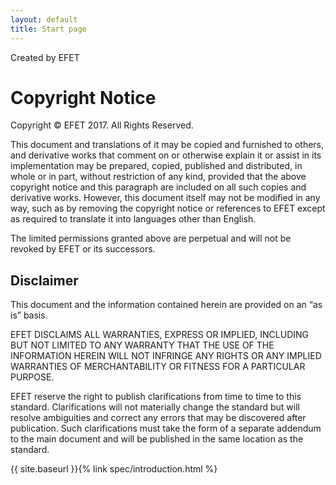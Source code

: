 ```yaml
---
layout: default
title: Start page
---
```


Created by EFET

<span id="_Ref447175168" class="anchor"><span id="_Toc474941563" class="anchor"></span></span>Copyright Notice
==============================================================================================================

Copyright © EFET 2017. All Rights Reserved.

This document and translations of it may be copied and furnished to
others, and derivative works that comment on or otherwise explain it or
assist in its implementation may be prepared, copied, published and
distributed, in whole or in part, without restriction of any kind,
provided that the above copyright notice and this paragraph are included
on all such copies and derivative works. However, this document itself
may not be modified in any way, such as by removing the copyright notice
or references to EFET except as required to translate it into languages
other than English.

The limited permissions granted above are perpetual and will not be
revoked by EFET or its successors.

Disclaimer
----------

This document and the information contained herein are provided on an
“as is” basis.

EFET DISCLAIMS ALL WARRANTIES, EXPRESS OR IMPLIED, INCLUDING BUT NOT
LIMITED TO ANY WARRANTY THAT THE USE OF THE INFORMATION HEREIN WILL NOT
INFRINGE ANY RIGHTS OR ANY IMPLIED WARRANTIES OF MERCHANTABILITY OR
FITNESS FOR A PARTICULAR PURPOSE.

EFET reserve the right to publish clarifications from time to time to
this standard. Clarifications will not materially change the standard
but will resolve ambiguities and correct any errors that may be
discovered after publication. Such clarifications must take the form of
a separate addendum to the main document and will be published in the
same location as the standard.

{{ site.baseurl }}{% link spec/introduction.html %}

<!--

CpMLDocument Root
-----------------

<span id="_Ref346010669" class="anchor"><span id="_Ref377559586"
class="anchor"></span></span>At root level, a CpMLDocument can have the
following sections:

-   Confirmation (optional), see section 5.2

-   Reporting, see section 5.3

-   One of:

    -   TradeConfirmation, see section 5.4

    -   BrokerConfirmation, see section 5.5

    -   Generic Confirmation, see section 5.6

    -   IRSTradeDetails, see section 5.7

    -   ETDTradeDetails, see section 5.8

    -   FXTradeDetails, see section 5.9

<span id="_Ref444009970" class="anchor"><span id="_Ref444009978" class="anchor"><span id="_Toc474941581" class="anchor"></span></span></span>Confirmation
---------------------------------------------------------------------------------------------------------------------------------------------------------

|                                                 |           |             |                   |
|-------------------------------------------------|-----------|-------------|-------------------|
| **Name**                                        | **Usage** | **Type**    | **Business Rule** |
| **CpMLDocument/Confirmation**: optional section 
                                                  
 This section is currently not in use.            |
| ServiceMode                                     | M         | ServiceMode |                   |
| End of **Confirmation**                         |

<span id="_Toc345944388" class="anchor"><span id="_Toc179107799" class="anchor"><span id="_Toc322283453" class="anchor"></span></span></span>
---------------------------------------------------------------------------------------------------------------------------------------------


-->
